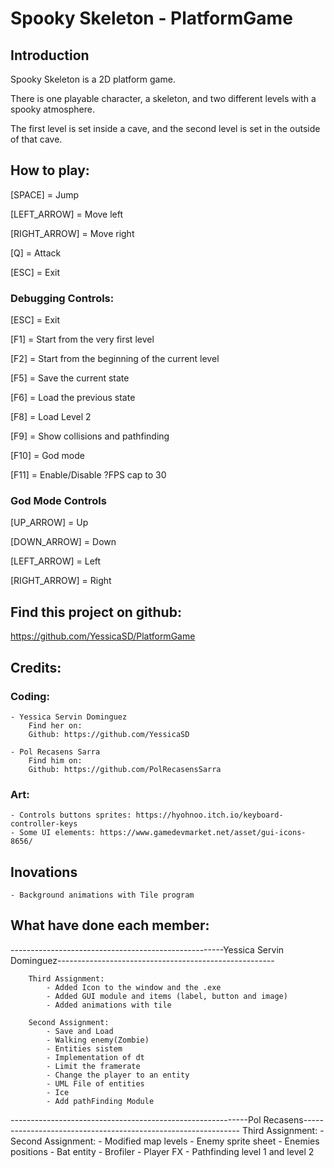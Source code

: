 # Spooky Skeleton - PlatformGame

## Introduction
Spooky Skeleton is a 2D platform game.

There is one playable character, a skeleton, and two different levels with a spooky atmosphere.

The first level is set inside a cave, and the second level is set in the outside of that cave.


## How to play:
[SPACE] = Jump

[LEFT_ARROW] = Move left

[RIGHT_ARROW] = Move right

[Q] = Attack 

[ESC] = Exit

### Debugging Controls:

[ESC] = Exit

[F1]  = Start from the very first level

[F2]  = Start from the beginning of the current level

[F5]  = Save the current state

[F6]  = Load the previous state

[F8]  = Load Level 2

[F9]  = Show collisions and pathfinding

[F10] = God mode

[F11] = Enable/Disable ?FPS cap to 30


### God Mode Controls

[UP_ARROW] = Up

[DOWN_ARROW] = Down

[LEFT_ARROW] = Left

[RIGHT_ARROW] = Right

## Find this project on github:
https://github.com/YessicaSD/PlatformGame

## Credits:
### Coding:
	- Yessica Servin Dominguez 
		Find her on:
		Github: https://github.com/YessicaSD

	- Pol Recasens Sarra 
		Find him on:
		Github: https://github.com/PolRecasensSarra
    
### Art:
	- Controls buttons sprites: https://hyohnoo.itch.io/keyboard-controller-keys 
	- Some UI elements: https://www.gamedevmarket.net/asset/gui-icons-8656/

## Inovations 
	- Background animations with Tile program

## What have done each member:
-----------------------------------------------------Yessica Servin Dominguez------------------------------------------------------
		
		Third Assignment:
			- Added Icon to the window and the .exe
			- Added GUI module and items (label, button and image)
			- Added animations with tile

		Second Assignment:
			- Save and Load
			- Walking enemy(Zombie)
			- Entities sistem
			- Implementation of dt
			- Limit the framerate
			- Change the player to an entity
			- UML File of entities
			- Ice 
			- Add pathFinding Module
	
-----------------------------------------------------------Pol Recasens--------------------------------------------------------------
		Third Assignment:
			- 
		Second Assignment:
		- Modified map levels
		- Enemy sprite sheet
		- Enemies positions
		- Bat entity
		- Brofiler
		- Player FX
		- Pathfinding level 1 and level 2

		
 	
		
